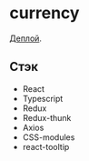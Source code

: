 # currency

[Деплой](https://dk-currency.netlify.app/).

## Стэк

* React
* Typescript
* Redux
* Redux-thunk
* Axios
* CSS-modules
* react-tooltip
